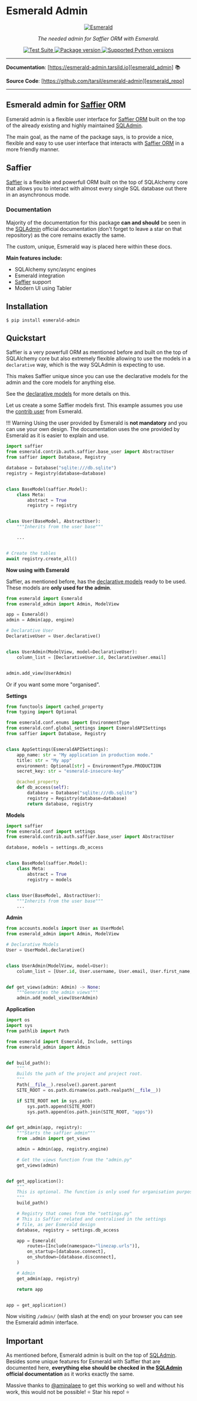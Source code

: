 # Esmerald Admin

<p align="center">
  <a href="https://esmerald-admin.tarsild.io"><img src="https://res.cloudinary.com/dymmond/image/upload/v1673619342/esmerald/img/logo-gr_z1ot8o.png" alt='Esmerald'></a>
</p>

<p align="center">
    <em>The needed admin for Saffier ORM with Esmerald.</em>
</p>

<p align="center">
<a href="https://github.com/tarsil/esmerald-admin/workflows/Test%20Suite/badge.svg?event=push&branch=main" target="_blank">
    <img src="https://github.com/tarsil/esmerald-admin/workflows/Test%20Suite/badge.svg?event=push&branch=main" alt="Test Suite">
</a>

<a href="https://pypi.org/project/esmerald_admin" target="_blank">
    <img src="https://img.shields.io/pypi/v/esmerald_admin?color=%2334D058&label=pypi%20package" alt="Package version">
</a>

<a href="https://pypi.org/project/esmerald_admin" target="_blank">
    <img src="https://img.shields.io/pypi/pyversions/esmerald_admin.svg?color=%2334D058" alt="Supported Python versions">
</a>
</p>

---

**Documentation**: [https://esmerald-admin.tarsild.io][esmerald_admin] 📚

**Source Code**: [https://github.com/tarsil/esmerald-admin][esmerald_repo]

---

## Esmerald admin for [Saffier][saffier] ORM

Esmerald admin is a flexible user interface for [Saffier ORM][saffier] built on the top of the
already existing and highly maintained [SQLAdmin][sqladmin].

The main goal, as the name of the package says, is to provide a nice, flexible and easy to use
user interface that interacts with [Saffier ORM][saffier] in a more friendly manner.

## Saffier

[Saffier][saffier] is a flexible and powerfull ORM built on the top of SQLAlchemy core that allows
you to interact with almost every single SQL database out there in an asynchronous mode.

### Documentation

Majority of the documentation for this package **can and should** be seen in the [SQLAdmin][sqladmin]
official documentation (don't forget to leave a star on that repository) as the core remains exactly
the same.

The custom, unique, Esmerald way is placed here within these docs.

**Main features include:**

* SQLAlchemy sync/async engines
* Esmerald integration
* [Saffier][saffier] support
* Modern UI using Tabler

## Installation

```shell
$ pip install esmerald-admin
```

## Quickstart

Saffier is a very powerfull ORM as mentioned before and built on the top of SQLAlchemy core but
also extremely flexible allowing to use the models in a `declarative` way, which is the way
SQLAdmin is expecting to use.

This makes Saffier unique since you can use the declarative models for the admin and the core
models for anything else.

See the [declarative models][saffier_declarative] for more details on this.

Let us create a some Saffier models first. This example assumes you use the [contrib user](https://esmerald.dev/databases/saffier/models/)
from Esmerald.

!!! Warning
    Using the user provided by Esmerald is **not mandatory** and you can use your own design.
    The documentation uses the one provided by Esmerald as it is easier to explain and use.

```python
import saffier
from esmerald.contrib.auth.saffier.base_user import AbstractUser
from saffier import Database, Registry

database = Database("sqlite:///db.sqlite")
registry = Registry(database=database)


class BaseModel(saffier.Model):
    class Meta:
        abstract = True
        registry = registry


class User(BaseModel, AbstractUser):
    """Inherits from the user base"""

    ...


# Create the tables
await registry.create_all()
```

**Now using with Esmerald**

Saffier, as mentioned before, has the [declarative models][saffier_declarative] ready to be used.
These models are **only used for the admin**.

```python
from esmerald import Esmerald
from esmerald_admin import Admin, ModelView

app = Esmerald()
admin = Admin(app, engine)

# Declarative User
DeclarativeUser = User.declarative()


class UserAdmin(ModelView, model=DeclarativeUser):
    column_list = [DeclarativeUser.id, DeclarativeUser.email]


admin.add_view(UserAdmin)
```

Or if you want some more "organised".

**Settings**

```python
from functools import cached_property
from typing import Optional

from esmerald.conf.enums import EnvironmentType
from esmerald.conf.global_settings import EsmeraldAPISettings
from saffier import Database, Registry


class AppSettings(EsmeraldAPISettings):
    app_name: str = "My application in production mode."
    title: str = "My app"
    environment: Optional[str] = EnvironmentType.PRODUCTION
    secret_key: str = "esmerald-insecure-key"

    @cached_property
    def db_access(self):
        database = Database("sqlite:///db.sqlite")
        registry = Registry(database=database)
        return database, registry
```

**Models**

```python
import saffier
from esmerald.conf import settings
from esmerald.contrib.auth.saffier.base_user import AbstractUser

database, models = settings.db_access


class BaseModel(saffier.Model):
    class Meta:
        abstract = True
        registry = models


class User(BaseModel, AbstractUser):
    """Inherits from the user base"""
    ...
```

**Admin**

```python
from accounts.models import User as UserModel
from esmerald_admin import Admin, ModelView

# Declarative Models
User = UserModel.declarative()


class UserAdmin(ModelView, model=User):
    column_list = [User.id, User.username, User.email, User.first_name, User.last_name]


def get_views(admin: Admin) -> None:
    """Generates the admin views"""
    admin.add_model_view(UserAdmin)
```

**Application**

```python
import os
import sys
from pathlib import Path

from esmerald import Esmerald, Include, settings
from esmerald_admin import Admin


def build_path():
    """
    Builds the path of the project and project root.
    """
    Path(__file__).resolve().parent.parent
    SITE_ROOT = os.path.dirname(os.path.realpath(__file__))

    if SITE_ROOT not in sys.path:
        sys.path.append(SITE_ROOT)
        sys.path.append(os.path.join(SITE_ROOT, "apps"))


def get_admin(app, registry):
    """Starts the saffier admin"""
    from .admin import get_views

    admin = Admin(app, registry.engine)

    # Get the views function from the "admin.py"
    get_views(admin)


def get_application():
    """
    This is optional. The function is only used for organisation purposes.
    """
    build_path()

    # Registry that comes from the "settings.py"
    # This is Saffier related and centralised in the settings
    # file, as per Esmerald design
    database, registry = settings.db_access

    app = Esmerald(
        routes=[Include(namespace="linezap.urls")],
        on_startup=[database.connect],
        on_shutdown=[database.disconnect],
    )

    # Admin
    get_admin(app, registry)

    return app


app = get_application()
```

Now visiting `/admin/` (with slash at the end) on your browser you can see the Esmerald admin interface.

## Important

As mentioned before, Esmerald admin is built on the top of [SQLAdmin][esmerald_admin]. Besides some
unique features for Esmerald with Saffier that are documented here, **everything else should be checked**
**in the [SQLAdmin][sqladmin] official documentation** as it works exactly the same.

Massive thanks to [@aminalaee](https://github.com/aminalaee) to get this working so well and without his work, this would not be possible! ⭐️ Star his repo! ⭐️

[esmerald_admin]: https://esmerald-admin.tarsild.io
[esmerald_repo]: https://github.com/tarsil/esmerald-admin
[saffier]: https://saffier.tarsild.io
[sqladmin]: https://aminalaee.dev/sqladmin/
[saffier_declarative]: https://saffier.tarsild.io/models/#declarative-models
